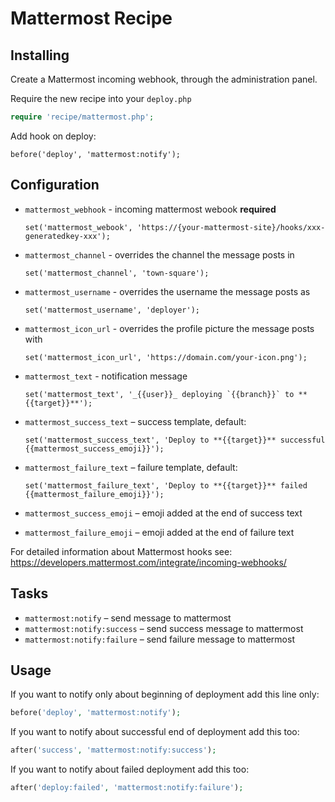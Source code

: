 # Mattermost Recipe

## Installing

Create a Mattermost incoming webhook, through the administration panel.

Require the new recipe into your `deploy.php`

```php
require 'recipe/mattermost.php';
```

Add hook on deploy:

```
before('deploy', 'mattermost:notify');
```

## Configuration

 - `mattermost_webhook` - incoming mattermost webook **required**
   ```
   set('mattermost_webook', 'https://{your-mattermost-site}/hooks/xxx-generatedkey-xxx');
   ```
   
 - `mattermost_channel` - overrides the channel the message posts in 
   ```
   set('mattermost_channel', 'town-square');
   ```
 
 - `mattermost_username` - overrides the username the message posts as 
   ```
   set('mattermost_username', 'deployer');
   ```
   
 - `mattermost_icon_url` - overrides the profile picture the message posts with 
   ```
   set('mattermost_icon_url', 'https://domain.com/your-icon.png');
   ```

 - `mattermost_text` - notification message
   ```
   set('mattermost_text', '_{{user}}_ deploying `{{branch}}` to **{{target}}**');
   ```

 - `mattermost_success_text` – success template, default:
   ```
   set('mattermost_success_text', 'Deploy to **{{target}}** successful {{mattermost_success_emoji}}');
   ```
   
 - `mattermost_failure_text` – failure template, default:
   ```
   set('mattermost_failure_text', 'Deploy to **{{target}}** failed {{mattermost_failure_emoji}}');
   ```

 - `mattermost_success_emoji` – emoji added at the end of success text
 - `mattermost_failure_emoji` – emoji added at the end of failure text
 
 For detailed information about Mattermost hooks see: https://developers.mattermost.com/integrate/incoming-webhooks/ 

## Tasks

- `mattermost:notify` – send message to mattermost
- `mattermost:notify:success` – send success message to mattermost
- `mattermost:notify:failure` – send failure message to mattermost

## Usage

If you want to notify only about beginning of deployment add this line only:

```php
before('deploy', 'mattermost:notify');
```

If you want to notify about successful end of deployment add this too:

```php
after('success', 'mattermost:notify:success');
```

If you want to notify about failed deployment add this too:

```php
after('deploy:failed', 'mattermost:notify:failure');
```
